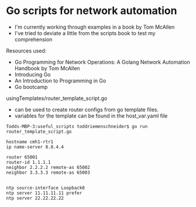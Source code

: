 # Go scripts for network automation
- I'm currently working through examples in a book by Tom McAllen
- I've tried to deviate a little from the scripts book to test my comprehension


Resources used:
- Go Programming for Network Operations: A Golang Network Automation Handbook by Tom McAllen
- Introducing Go
- An Introduction to Programming in Go
- Go bootcamp


usingTemplates/router_template_script.go 
- can be used to create router configs from go template files. 
- variables for the template can be found in the host_var.yaml file

```
Todds-MBP-3:useful_scripts toddriemenschneider$ go run router_template_script.go 

hostname cmh1-rtr1
ip name-server 8.8.4.4

router 65001
router-id 1.1.1.1
neighbor 2.2.2.2 remote-as 65002
neighbor 3.3.3.3 remote-as 65003


ntp source-interface Loopback0
ntp server 11.11.11.11 prefer
ntp server 22.22.22.22
```
